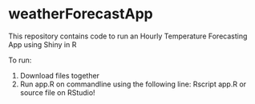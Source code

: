 # weatherForecastApp


This repository contains code to run an Hourly Temperature Forecasting App using Shiny in R

To run: 
1. Download files together
2. Run app.R on commandline using the following line: Rscript app.R or source file on RStudio!


